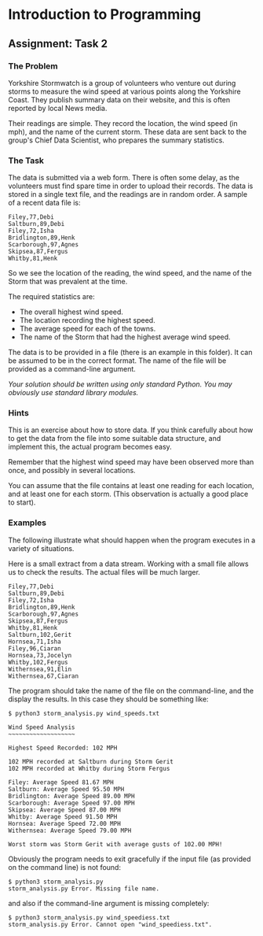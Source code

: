 # Introduction to Programming

## Assignment: Task 2

### The Problem

Yorkshire Stormwatch is a group of volunteers who venture out during storms to measure the wind speed at various points along the Yorkshire Coast. They publish summary data on their website, and this is often reported by local News media.

Their readings are simple. They record the location, the wind speed (in mph), and the name of the current storm. These data are sent back to the group's Chief Data Scientist, who prepares the summary statistics.

### The Task

The data is submitted via a web form. There is often some delay, as the volunteers must find spare time in order to upload their records. The data is stored in a single text file, and the readings are in random order. A sample of a recent data file is:

```text
Filey,77,Debi
Saltburn,89,Debi
Filey,72,Isha
Bridlington,89,Henk
Scarborough,97,Agnes
Skipsea,87,Fergus
Whitby,81,Henk
```

So we see the location of the reading, the wind speed, and the name of the Storm that was prevalent at the time.

The required statistics are:

* The overall highest wind speed.
* The location recording the highest speed.
* The average speed for each of the towns.
* The name of the Storm that had the highest average wind speed.

The data is to be provided in a file (there is an example in this folder). It can be assumed to be in the correct format. The name of the file will be provided as a command-line argument.

_Your solution should be written using only standard Python. You may obviously use standard library modules._

### Hints

This is an exercise about how to store data. If you think carefully about how to get the data from the file into some suitable data structure, and implement this, the actual program becomes easy.

Remember that the highest wind speed may have been observed more than once, and possibly in several locations.

You can assume that the file contains at least one reading for each location, and at least one for each storm. (This observation is actually a good place to start).

### Examples

The following illustrate what should happen when the program executes in a variety of situations. 

Here is a small extract from a data stream. Working with a small file allows us to check the results. The actual files will be much larger.

```text
Filey,77,Debi
Saltburn,89,Debi
Filey,72,Isha
Bridlington,89,Henk
Scarborough,97,Agnes
Skipsea,87,Fergus
Whitby,81,Henk
Saltburn,102,Gerit
Hornsea,71,Isha
Filey,96,Ciaran
Hornsea,73,Jocelyn
Whitby,102,Fergus
Withernsea,91,Elin
Withernsea,67,Ciaran
```

The program should take the name of the file on the command-line, and the display the results. In this case 
they should be something like:

```text
$ python3 storm_analysis.py wind_speeds.txt

Wind Speed Analysis
~~~~~~~~~~~~~~~~~~~

Highest Speed Recorded: 102 MPH

102 MPH recorded at Saltburn during Storm Gerit
102 MPH recorded at Whitby during Storm Fergus

Filey: Average Speed 81.67 MPH
Saltburn: Average Speed 95.50 MPH
Bridlington: Average Speed 89.00 MPH
Scarborough: Average Speed 97.00 MPH
Skipsea: Average Speed 87.00 MPH
Whitby: Average Speed 91.50 MPH
Hornsea: Average Speed 72.00 MPH
Withernsea: Average Speed 79.00 MPH

Worst storm was Storm Gerit with average gusts of 102.00 MPH!
```

Obviously the program needs to exit gracefully if the input file (as provided on the command line) is not found:

```text
$ python3 storm_analysis.py
storm_analysis.py Error. Missing file name.
```

and also if the command-line argument is missing completely:

```text
$ python3 storm_analysis.py wind_speediess.txt
storm_analysis.py Error. Cannot open "wind_speediess.txt".
```
